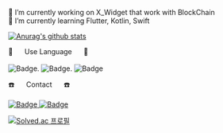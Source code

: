 <!--
**whtjtjddn/whtjtjddn** is a ✨ _special_ ✨ repository because its `README.md` (this file) appears on your GitHub profile.

Here are some ideas to get you started:


- 👯 I’m looking to collaborate on ...
- 🤔 I’m looking for help with ...
- 💬 Ask me about ...
- 📫 How to reach me: ...
- 😄 Pronouns: ...
- ⚡ Fun fact: ...
-->

🔭 I’m currently working on X_Widget that work with BlockChain
<br>
🌱 I’m currently learning Flutter, Kotlin, Swift

[![Anurag's github stats](https://github-readme-stats.vercel.app/api?username=whtjtjddn)](https://github.com/anuraghazra/github-readme-stats)

🐶&nbsp;&nbsp;&nbsp;&nbsp;&nbsp;&nbsp;Use Language&nbsp;&nbsp;&nbsp;&nbsp;&nbsp;&nbsp;🐶
<br>
<br>
![Badge](https://img.shields.io/badge/Flutter-FFFFFF.svg?&logo=Flutter&logoColor=#02569B).  ![Badge](https://img.shields.io/badge/Kotlin-FFFFFF.svg?&logo=Kotlin&logoColor=#7F52FF).    ![Badge](https://img.shields.io/badge/Unity-FFFFFF.svg?&logo=Unity&logoColor=#FFFFFF)

☎️&nbsp;&nbsp;&nbsp;&nbsp;&nbsp;&nbsp;Contact&nbsp;&nbsp;&nbsp;&nbsp;&nbsp;&nbsp;☎️
<br>
<br>
<a href="https://www.notion.so/c237f509f86e41f69a9f3608367e92bc" target="_blank">![Badge](https://img.shields.io/badge/Notion-000000.svg?&logo=Notion&logoColor=#000000) </a><a href="https://www.instagram.com/climb_developer/" target="_blank">![Badge](https://img.shields.io/badge/Instagram-FFFFFF.svg?&logo=Instagram&logoColor=#E4405F) </a>

[![Solved.ac
프로필](http://mazassumnida.wtf/api/v2/generate_badge?boj=shaawn)](https://solved.ac/shaawn)
